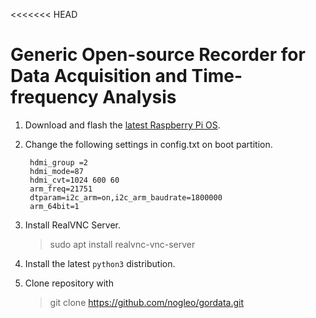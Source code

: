 <<<<<<< HEAD
# Generic Open-source Recorder for Data Acquisition and Time-frequency Analysis

1. Download and flash the [latest Raspberry Pi OS](https://www.raspberrypi.com/software/).
2. Change the following settings in config.txt on boot partition.
    >
        hdmi_group =2
        hdmi_mode=87
        hdmi_cvt=1024 600 60 
        arm_freq=21751
        dtparam=i2c_arm=on,i2c_arm_baudrate=1800000 
        arm_64bit=1

3. Install RealVNC Server.
    >  sudo apt install realvnc-vnc-server

4. Install the  latest `python3` distribution.   

5. Clone repository with  
    > git clone https://github.com/nogleo/gordata.git
    